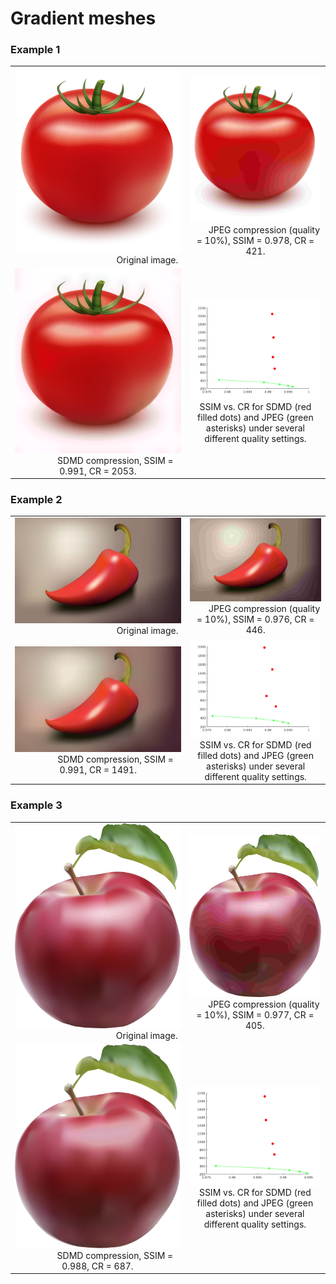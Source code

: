 # Gradient meshes

### Example 1

<table>
    <tr>
        <td ><center><img src="./GradientMeshes/3.jpg"> &emsp;&emsp;&emsp;&emsp;&emsp;&emsp;&emsp;&emsp;&emsp;&emsp;&emsp; Original image. </center></td>
        <td ><center><img src="./GradientMeshes/0.978-421.jpg">&emsp;&emsp;JPEG compression (quality = 10%), SSIM = 0.978, CR = 421.</center></td> 
    </tr>
    <tr>
        <td ><center><img src="./GradientMeshes/0.991-2053">&emsp;&emsp;&emsp;&emsp;SDMD compression, SSIM = 0.991, CR = 2053.</center></td>
        <td ><center><img src="./GradientMeshes/3.png">SSIM vs. CR for SDMD (red filled dots) and JPEG (green asterisks) under several different quality settings.</center></td>
    </tr>
</table>


### Example 2

<table>
    <tr>
        <td ><center><img src="./GradientMeshes/5.jpg"> &emsp;&emsp;&emsp;&emsp;&emsp;&emsp;&emsp;&emsp;&emsp;&emsp;&emsp; Original image. </center></td>
        <td ><center><img src="./GradientMeshes/0.976-446.jpg">&emsp;&emsp;JPEG compression (quality = 10%), SSIM = 0.976, CR = 446.</center></td> 
    </tr>
    <tr>
        <td ><center><img src="./GradientMeshes/0.991-1491">&emsp;&emsp;&emsp;&emsp;SDMD compression, SSIM = 0.991, CR = 1491.</center></td>
        <td ><center><img src="./GradientMeshes/5.png">SSIM vs. CR for SDMD (red filled dots) and JPEG (green asterisks) under several different quality settings.</center></td>
    </tr>
</table>


### Example 3

<table>
    <tr>
        <td ><center><img src="./GradientMeshes/4.jpg"> &emsp;&emsp;&emsp;&emsp;&emsp;&emsp;&emsp;&emsp;&emsp;&emsp;&emsp; Original image. </center></td>
        <td ><center><img src="./GradientMeshes/0.977-405.jpg">&emsp;&emsp;JPEG compression (quality = 10%), SSIM = 0.977, CR = 405.</center></td> 
    </tr>
    <tr>
        <td ><center><img src="./GradientMeshes/0.988-687">&emsp;&emsp;&emsp;&emsp;SDMD compression, SSIM = 0.988, CR = 687.</center></td>
        <td ><center><img src="./GradientMeshes/4.png">SSIM vs. CR for SDMD (red filled dots) and JPEG (green asterisks) under several different quality settings.</center></td>
    </tr>
</table>

